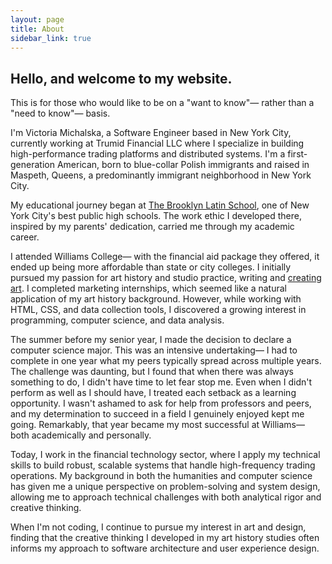 ```yaml
---
layout: page
title: About
sidebar_link: true
---
```

<div class="sidecontent avatar" style="background-image: url({{ site.data.profile.image }})"></div><h2>Hello, and welcome to my website.</h2><p class="lead">This is for those who would like to be on a "want to know"&#8212; rather than a "need to know"&#8212; basis.</p>

I'm Victoria Michalska, a Software Engineer based in New York City, currently working at Trumid Financial LLC where I specialize in building high-performance trading platforms and distributed systems. I'm a first-generation American, born to blue-collar Polish immigrants and raised in Maspeth, Queens, a predominantly immigrant neighborhood in New York City.

My educational journey began at <a href="https://www.usnews.com/education/best-high-schools/new-york/districts/new-york-city-public-schools/brooklyn-latin-school-13410" target="_blank">The Brooklyn Latin School</a>, one of New York City's best public high schools. The work ethic I developed there, inspired by my parents' dedication, carried me through my academic career.

I attended Williams College&#8212; with the financial aid package they offered, it ended up being more affordable than state or city colleges. I initially pursued my passion for art history and studio practice, writing and <a href="{{ '/2018/09/27/charcoal/' | relative_url }}">creating art</a>. I completed marketing internships, which seemed like a natural application of my art history background. However, while working with HTML, CSS, and data collection tools, I discovered a growing interest in programming, computer science, and data analysis.

The summer before my senior year, I made the decision to declare a computer science major. This was an intensive undertaking&#8212; I had to complete in one year what my peers typically spread across multiple years. The challenge was daunting, but I found that when there was always something to do, I didn't have time to let fear stop me. Even when I didn't perform as well as I should have, I treated each setback as a learning opportunity. I wasn't ashamed to ask for help from professors and peers, and my determination to succeed in a field I genuinely enjoyed kept me going. Remarkably, that year became my most successful at Williams&#8212; both academically and personally.

Today, I work in the financial technology sector, where I apply my technical skills to build robust, scalable systems that handle high-frequency trading operations. My background in both the humanities and computer science has given me a unique perspective on problem-solving and system design, allowing me to approach technical challenges with both analytical rigor and creative thinking.

When I'm not coding, I continue to pursue my interest in art and design, finding that the creative thinking I developed in my art history studies often informs my approach to software architecture and user experience design.
